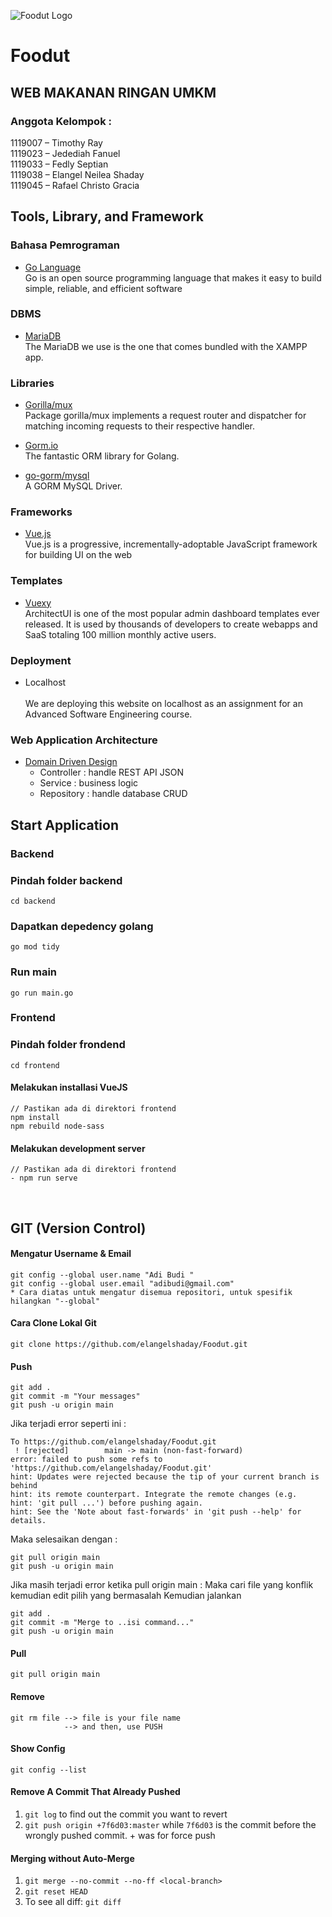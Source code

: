 ![Foodut Logo](https://github.com/elangelshaday/Foodut/blob/main/frontend/src/assets/images/logo/foodut_shadow.png)
# Foodut

## WEB MAKANAN RINGAN UMKM

### Anggota Kelompok :

1119007 – Timothy Ray <br>
1119023 – Jedediah Fanuel <br>
1119033 – Fedly Septian <br>
1119038 – Elangel Neilea Shaday <br>
1119045 – Rafael Christo Gracia <br>

## Tools, Library, and Framework

### Bahasa Pemrograman

- [Go Language](https://golang.org/)
  <br>
  Go is an open source programming language that makes it easy to build simple, reliable, and efficient software

### DBMS

- [MariaDB](https://www.apachefriends.org/index.html)
  <br>
  The MariaDB we use is the one that comes bundled with the XAMPP app.

### Libraries

- [Gorilla/mux](https://github.com/gorilla/mux)
  <br>
  Package gorilla/mux implements a request router and dispatcher for matching incoming requests to their respective handler.

- [Gorm.io](https://gorm.io/index.html)
  <br>
  The fantastic ORM library for Golang.

- [go-gorm/mysql](https://github.com/go-gorm/mysql)
  <br>
  A GORM MySQL Driver.

### Frameworks

- [Vue.js](https://vuejs.org/)
  <br>
  Vue.js is a progressive, incrementally-adoptable JavaScript framework for building UI on the web

### Templates

- [Vuexy](https://pixinvent.com/demo/vuexy-vuejs-admin-dashboard-template/demo-1/dashboard/ecommerce)
  <br>
  ArchitectUI is one of the most popular admin dashboard templates ever released. It is used by thousands of developers to create webapps and SaaS totaling 100 million monthly active users.

### Deployment

- Localhost
  <br>  
  We are deploying this website on localhost as an assignment for an Advanced Software Engineering course.

### Web Application Architecture

- [Domain Driven Design](http://uniknow.github.io/AgileDev/site/0.1.8-SNAPSHOT/parent/ddd/core/layered_architecture.html)
  <br>
  - Controller : handle REST API JSON
  - Service    : business logic
  - Repository : handle database CRUD
  

## Start Application

### Backend

### Pindah folder backend

```
cd backend
```

### Dapatkan depedency golang

```
go mod tidy
```

### Run main

```
go run main.go
```

### Frontend

### Pindah folder frondend

```
cd frontend
```

#### Melakukan installasi VueJS

```
// Pastikan ada di direktori frontend
npm install
npm rebuild node-sass
```

#### Melakukan development server

```
// Pastikan ada di direktori frontend
- npm run serve
```

<br>

## GIT (Version Control)

#### Mengatur Username & Email

```
git config --global user.name "Adi Budi "
git config --global user.email "adibudi@gmail.com"
* Cara diatas untuk mengatur disemua repositori, untuk spesifik hilangkan "--global"
```

#### Cara Clone Lokal Git

```
git clone https://github.com/elangelshaday/Foodut.git
```

#### Push

```
git add .
git commit -m "Your messages"
git push -u origin main
```

Jika terjadi error seperti ini :

```
To https://github.com/elangelshaday/Foodut.git
 ! [rejected]        main -> main (non-fast-forward)
error: failed to push some refs to 'https://github.com/elangelshaday/Foodut.git'
hint: Updates were rejected because the tip of your current branch is behind
hint: its remote counterpart. Integrate the remote changes (e.g.
hint: 'git pull ...') before pushing again.
hint: See the 'Note about fast-forwards' in 'git push --help' for details.
```

Maka selesaikan dengan :

```
git pull origin main
git push -u origin main
```

Jika masih terjadi error ketika pull origin main :
Maka cari file yang konflik kemudian edit pilih yang bermasalah
Kemudian jalankan

```
git add .
git commit -m "Merge to ..isi command..."
git push -u origin main
```

#### Pull

```
git pull origin main
```

#### Remove

```
git rm file --> file is your file name
            --> and then, use PUSH
```

#### Show Config

```
git config --list
```

#### Remove A Commit That Already Pushed

1. `git log` to find out the commit you want to revert
2. `git push origin +7f6d03:master` while `7f6d03` is the commit before the wrongly pushed commit. + was for force push

#### Merging without Auto-Merge

1. `git merge --no-commit --no-ff <local-branch>`
2. `git reset HEAD`
3. To see all diff: `git diff`
